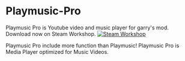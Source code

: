 # Playmusic-Pro

Playmusic Pro is Youtube video and music player for garry's mod.
Download now on Steam Workshop.
[![Steam Workshop](https://i.postimg.cc/t707h4cq/banner-browse-workshop.jpg)](https://steamcommunity.com/sharedfiles/filedetails/?id=1909043673)

Playmusic Pro include more function than Playmusic!
Playmusic Pro is Media Player optimized for Music Videos.

